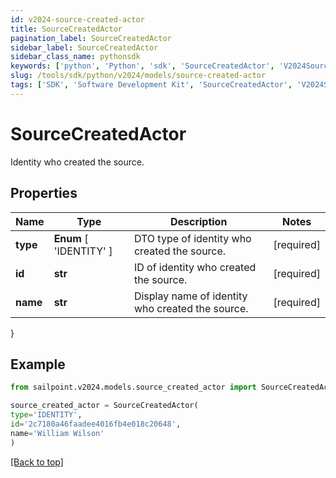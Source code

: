 ```yaml
---
id: v2024-source-created-actor
title: SourceCreatedActor
pagination_label: SourceCreatedActor
sidebar_label: SourceCreatedActor
sidebar_class_name: pythonsdk
keywords: ['python', 'Python', 'sdk', 'SourceCreatedActor', 'V2024SourceCreatedActor'] 
slug: /tools/sdk/python/v2024/models/source-created-actor
tags: ['SDK', 'Software Development Kit', 'SourceCreatedActor', 'V2024SourceCreatedActor']
---
```


# SourceCreatedActor

Identity who created the source.

## Properties

Name | Type | Description | Notes
------------ | ------------- | ------------- | -------------
**type** |  **Enum** [  'IDENTITY' ] | DTO type of identity who created the source. | [required]
**id** | **str** | ID of identity who created the source. | [required]
**name** | **str** | Display name of identity who created the source. | [required]
}

## Example

```python
from sailpoint.v2024.models.source_created_actor import SourceCreatedActor

source_created_actor = SourceCreatedActor(
type='IDENTITY',
id='2c7180a46faadee4016fb4e018c20648',
name='William Wilson'
)

```
[[Back to top]](#) 

